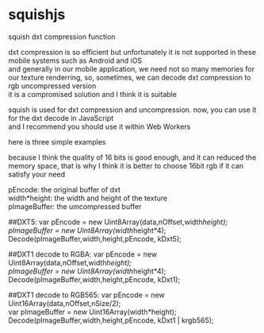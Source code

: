 # squishjs
squish dxt compression function   

dxt compression is so efficient but unfortunately it is not supported in these mobile systems such as Android and iOS   
and generally in our mobile application, we need not so many memories for our texture renderring, so, sometimes, we can decode dxt compression to rgb uncompressed version   
it is a compromised solution and I think it is suitable   

squish is used for dxt compression and uncompression. now, you can use it for the dxt decode in JavaScript   
and I recommend you should use it within Web Workers   

here is three simple examples   

because I think the quality of 16 bits is good enough, and it can reduced the memory space, that is why I think it is better to choose 16bit rgb if it can satisfy your need

pEncode: the original buffer of dxt   
width*height: the width and height of the texture   
pImageBuffer: the umcompressed buffer   

##DXT5:
var pEncode = new Uint8Array(data,nOffset,width*height);   
pImageBuffer = new Uint8Array(width*height*4);
Decode(pImageBuffer,width,height,pEncode, kDxt5);

##DXT1 decode to RGBA:
var pEncode = new Uint8Array(data,nOffset,width*height);   
pImageBuffer = new Uint8Array(width*height*4);   
Decode(pImageBuffer,width,height,pEncode, kDxt1);   

##DXT1 decode to RGB565:
var pEncode = new Uint16Array(data,nOffset,nSize/2);   
var pImageBuffer = new Uint16Array(width*height);   
Decode(pImageBuffer,width,height,pEncode, kDxt1 | krgb565);
